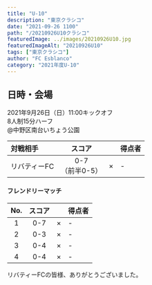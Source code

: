 ```yaml
---
title: "U-10"
description: "東京クラシコ"
date: "2021-09-26 1100"
path: "/20210926U10クラシコ"
featuredImage: ../images/20210926U10.jpg
featuredImageAlt: "20210926U10"
tags: ["東京クラシコ"]
author: "FC Esblanco"
category: "2021年度U-10"
---
```



## 日時・会場

2021年9月26日（日）11:00キックオフ  
8人制15分ハーフ  
@中野区南台いちょう公園

| 対戦相手| スコア |   | 得点者  |
|:----|:------:|:-:|:--------|
| リバティーFC| 0-7<br>（前半0-5） | × |- |

#### フレンドリーマッチ

| No.| スコア |   | 得点者  |
|:--:|:------:|:-:|:--------|
| 1  | 0-7 | × |- |
| 2  | 0-3 | × |- |
| 3  | 0-4 | × |- |
| 4  | 0-4 | × |- |

リバティーFCの皆様、ありがとうございました。

